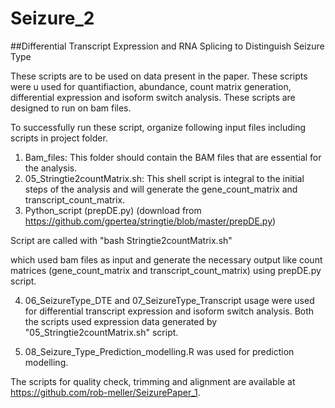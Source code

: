 # Seizure_2
##Differential Transcript Expression and RNA Splicing to Distinguish Seizure Type

These scripts are to be used on data present in the paper. These scripts were u used for quantifiaction, abundance, count matrix generation, differential expression and isoform switch analysis. These scripts are designed to run on bam files.

To successfully run these script, organize following input files including scripts in project folder.
1.	Bam_files: This folder should contain the BAM files that are essential for the analysis.
2.	05_Stringtie2countMatrix.sh: This shell script is integral to the initial steps of the analysis and will generate the gene_count_matrix and transcript_count_matrix.
3.	Python_script (prepDE.py) (download from https://github.com/gpertea/stringtie/blob/master/prepDE.py)

Script are called with
"bash Stringtie2countMatrix.sh"

which used bam files as input and generate the necessary output like count matrices (gene_count_matrix and transcript_count_matrix) using prepDE.py script.

4. 06_SeizureType_DTE and 07_SeizureType_Transcript usage were used for differential transcript expression and isoform switch analysis. Both the scripts used expression data generated by "05_Stringtie2countMatrix.sh" script. 

5. 08_Seizure_Type_Prediction_modelling.R was used for prediction modelling.
 
The scripts for quality check, trimming and alignment are available at https://github.com/rob-meller/SeizurePaper_1.
